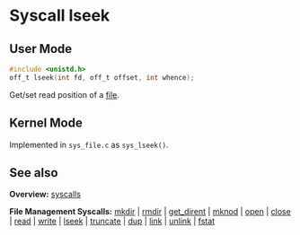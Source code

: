 # Syscall lseek

## User Mode

```C
#include <unistd.h>
off_t lseek(int fd, off_t offset, int whence);
```

Get/set read position of a [file](../file_system/file.md).


## Kernel Mode

Implemented in `sys_file.c` as `sys_lseek()`. 

## See also

**Overview:** [syscalls](syscalls.md)

**File Management Syscalls:** [mkdir](mkdir.md) | [rmdir](rmdir.md) | [get_dirent](get_dirent.md) | [mknod](mknod.md) | [open](open.md) | [close](close.md) | [read](read.md) | [write](write.md) | [lseek](lseek.md) | [truncate](truncate.md) | [dup](dup.md) | [link](link.md) | [unlink](unlink.md) | [fstat](fstat.md)
